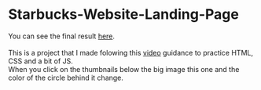 # Starbucks-Website-Landing-Page

You can see the final result <a href="https://jhonabanguera.github.io/Starbucks-Website-Landing-Page/">here</a>.<br><br>
This is a project that I made folowing this <a href="https://www.youtube.com/watch?v=91Q6RvKvd7o">video</a> guidance to practice HTML, CSS and a bit of JS.<br>
When you click on the thumbnails below the big image this one and the color of the circle behind it change.
